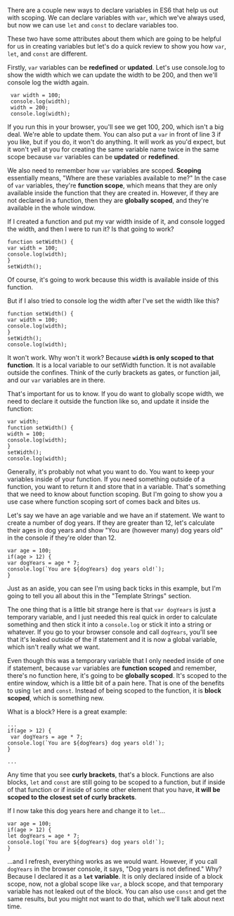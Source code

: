 There are a couple new ways to declare variables in ES6 that help us out with scoping. We can declare variables with `var`, which we've always used, but now we can use `let` and `const`
to declare variables too.

These two have some attributes about them which are going to be helpful for us in creating variables but let's do a quick review to show you  how `var`, `let`, and `const` are different.

Firstly, `var` variables can be **redefined** or **updated**. Let's use console.log to show the width which we can update the width to be 200, and then we'll console log the width again.

```
 var width = 100;
 console.log(width);
 width = 200;
 console.log(width);
```

If you run this in your browser, you'll see we get 100, 200, which isn't a big deal. We're able to update them. You can also put a `var` in front of line 3 if you like, but if you do, it won't do anything. It will work as you'd expect, but it won't yell at you for creating the same variable name twice in the same scope because `var` variables can be **updated** or **redefined**.

We also need to remember how `var` variables are scoped. **Scoping** essentially means, "Where are these variables available to me?" In the case of `var` variables, they're **function scope**, which means that they are only available inside the function that they are created in. However, if they are not declared in a function, then they are **globally scoped**, and they're available in the whole window.

If I created a function  and put my var width inside of it, and console logged the width, and then I were to run it? Is that going to work?

```
function setWidth() {
var width = 100;
console.log(width);
}
setWidth();
```


Of course, it's going to work because this width is available inside of this function.

But if I also tried to console log the width after I've set the width like this?

```
function setWidth() {
var width = 100;
console.log(width);
}
setWidth();
console.log(width);
```



It won't work. Why won't it work? Because **`width` is only scoped to that function**. It is a local variable to our setWidth function. It is not available outside the confines. Think of the curly brackets as gates, or function jail, and our `var` variables are in there.

That's important for us to know. If you do want to globally scope width, we need to declare it outside the function like so, and update it inside the function:

```
var width;
function setWidth() {
width = 100;
console.log(width);
}
setWidth();
console.log(width);
```

Generally, it's probably not what you want to do. You want to keep your variables inside of your function. If you need something outside of a function, you want to return it and store that in a variable. That's something that we need to know about function scoping. But I'm going to show you a use case where function scoping sort of comes back and bites us.

Let's say we have an age variable and we have an if statement. We want to create a number of dog years. If they are greater than 12, let's calculate their ages in dog years and show "You are (however many) dog years old" in the console if they're older than 12.

```
var age = 100;
if(age > 12) {
var dogYears = age * 7;
console.log(`You are ${dogYears} dog years old!`);
}

```

Just as an aside, you can see I'm using back ticks in this example, but I'm going to tell you all about this in the "Template Strings" section.

The one thing that is a little bit strange here is that `var dogYears` is just a temporary variable, and I just needed this real quick in order to calculate something and then stick it into a `console.log` or stick it into a string or whatever. If you go to your browser console and call `dogYears`, you'll see that it's leaked outside of the if statement and it is now a global variable, which isn't really what we want.

Even though this was a temporary variable that I only needed inside of one if statement, because `var` variables are **function scoped** and remember, there's no function here, it's going to be **globally scoped**. It's scoped to the entire window, which is a little bit of a pain here. That is one of the benefits to using `let` and `const`. Instead of being scoped to the function, it is **block scoped**, which is something new.

What is a block? Here is a great example:

```
...
if(age > 12) {
 var dogYears = age * 7;
console.log(`You are ${dogYears} dog years old!`);
}

...
```


 Any time that you see **curly brackets**, that's a block. Functions are also blocks, `let` and `const` are still going to be scoped to a function, but if inside of that function or if inside of some other element that you have, **it will be scoped to the closest set of curly brackets**.

If I now take this dog years here and change it to `let`...

```
var age = 100;
if(age > 12) {
let dogYears = age * 7;
console.log(`You are ${dogYears} dog years old!`);
}

```
...and I refresh, everything works as we would want. However, if you call `dogYears` in the browser console, it says, "Dog years is not defined." Why? Because I declared it as a **`let` variable**. It is only declared inside of a block scope, now, not a global scope like `var`, a block scope, and that temporary variable has not leaked out of the block. You can also use `const` and get the same results, but you might not want to do that, which we'll talk about next time.